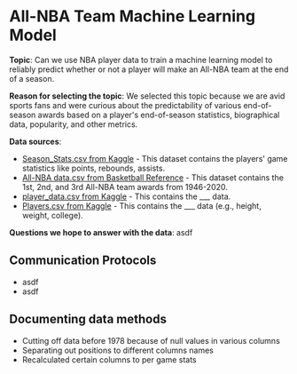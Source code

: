 # All-NBA Team Machine Learning Model

__Topic__: Can we use NBA player data to train a machine learning model to reliably predict whether or not a player will make an All-NBA team at the end of a season.
  
__Reason for selecting the topic__: We selected this topic because we are avid sports fans and were curious about the predictability of various end-of-season awards based on a player's end-of-season statistics, biographical data, popularity, and other metrics. 
  
__Data sources__:

- [Season_Stats.csv from Kaggle](https://www.kaggle.com/drgilermo/nba-players-stats) - This dataset contains the players' game statistics like points, rebounds, assists.
- [All-NBA data.csv from Basketball Reference](https://www.basketball-reference.com/awards/all_league.html) - This dataset contains the 1st, 2nd, and 3rd All-NBA team awards from 1946-2020.
- [player_data.csv from Kaggle](https://www.kaggle.com/drgilermo/nba-players-stats) - This contains the ___ data.
- [Players.csv from Kaggle](https://www.kaggle.com/drgilermo/nba-players-stats) - This contains the ___ data (e.g., height, weight, college).


__Questions we hope to answer with the data__: asdf 


## Communication Protocols

- asdf
- asdf

## Documenting data methods

- Cutting off data before 1978 because of null values in various columns
- Separating out positions to different columns names
- Recalculated certain columns to per game stats








